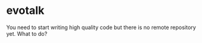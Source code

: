 # evotalk
You need to start writing high quality code but there is no remote repository yet. What to do?
